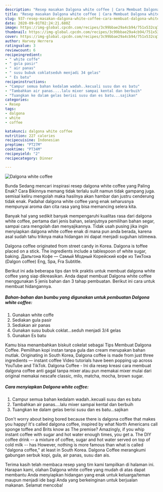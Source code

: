 ```yaml
---
description: "Resep masakan Dalgona white coffee | Cara Membuat Dalgona white coffee Yang Sedap"
title: "Resep masakan Dalgona white coffee | Cara Membuat Dalgona white coffee Yang Sedap"
slug: 937-resep-masakan-dalgona-white-coffee-cara-membuat-dalgona-white-coffee-yang-sedap
date: 2020-09-01T02:24:21.680Z
image: https://img-global.cpcdn.com/recipes/3c99bbae29a4cb94/751x532cq70/dalgona-white-coffee-foto-resep-utama.jpg
thumbnail: https://img-global.cpcdn.com/recipes/3c99bbae29a4cb94/751x532cq70/dalgona-white-coffee-foto-resep-utama.jpg
cover: https://img-global.cpcdn.com/recipes/3c99bbae29a4cb94/751x532cq70/dalgona-white-coffee-foto-resep-utama.jpg
author: Harvey Herrera
ratingvalue: 3
reviewcount: 6
recipeingredient:
- " white coffe"
- " gula pasir"
- " air panas"
- " susu bubuk coklatseduh menjadi 34 gelas"
- " Es batu"
recipeinstructions:
- "Campur semua bahan kedalam wadah..kecuali susu dan es batu"
- "Tambahkan air panas....lalu mixer sampai kental dan berbuih"
- "Tuangkan ke dalam gelas berisi susu dan es batu...sajikan"
categories:
- Resep
tags:
- dalgona
- white
- coffee

katakunci: dalgona white coffee 
nutrition: 227 calories
recipecuisine: Indonesian
preptime: "PT27M"
cooktime: "PT34M"
recipeyield: "2"
recipecategory: Dinner

---
```



![Dalgona white coffee](https://img-global.cpcdn.com/recipes/3c99bbae29a4cb94/751x532cq70/dalgona-white-coffee-foto-resep-utama.jpg)

Bunda Sedang mencari inspirasi resep dalgona white coffee yang Paling Enak? Cara Bikinnya memang tidak terlalu sulit namun tidak gampang juga. semisal keliru mengolah maka hasilnya akan hambar dan justru cenderung tidak enak. Padahal dalgona white coffee yang enak seharusnya mempunyai aroma dan cita rasa yang bisa memancing selera kita.

Banyak hal yang sedikit banyak mempengaruhi kualitas rasa dari dalgona white coffee, pertama dari jenis bahan, selanjutnya pemilihan bahan segar, sampai cara mengolah dan menyajikannya. Tidak usah pusing jika ingin menyiapkan dalgona white coffee enak di mana pun anda berada, karena asal sudah tahu triknya maka hidangan ini dapat menjadi suguhan istimewa.

Dalgona coffee originated from street candy in Korea. Dalgona is toffee placed on a stick. The ingredients include a tablespoon of white sugar, baking. Дальгона Кофе — Самый Модный Корейский кофе из ТикТока (Dalgon coffee) Eng, Spa, Fra Subtitle.


Berikut ini ada beberapa tips dan trik praktis untuk membuat dalgona white coffee yang siap dikreasikan. Anda dapat membuat Dalgona white coffee menggunakan 5 jenis bahan dan 3 tahap pembuatan. Berikut ini cara untuk membuat hidangannya.

<!--inarticleads1-->

##### Bahan-bahan dan bumbu yang digunakan untuk pembuatan Dalgona white coffee:

1. Gunakan  white coffe
1. Sediakan  gula pasir
1. Sediakan  air panas
1. Gunakan  susu bubuk coklat...seduh menjadi 3/4 gelas
1. Gunakan  Es batu


Kamu bisa menambahkan biskuit cokelat sebagai Tips Membuat Dalgona Coffee. Pemilihan kopi instan tanpa gula dan cream merupakan bahan mutlak. Originating in South Korea, Dalgona coffee is made from just three ingredients — instant coffee Video tutorials have been popping up across YouTube and TikTok. Dalgona Coffee - Ini dia resep kreasi cara membuat dalgona coffee anti gagal tanpa mixer atau pun memakai mixer mulai dari original memakai nescafe classic, milo, matcha, mocha, brown sugar. 

<!--inarticleads2-->

##### Cara menyiapkan Dalgona white coffee:

1. Campur semua bahan kedalam wadah..kecuali susu dan es batu
1. Tambahkan air panas....lalu mixer sampai kental dan berbuih
1. Tuangkan ke dalam gelas berisi susu dan es batu...sajikan


Don&#39;t worry about being bored because there is dalgona coffee that makes you happy! It&#39;s called dalgona coffee, inspired by what North Americans call sponge toffee and Brits know as The premise? Amazingly, if you whip instant coffee with sugar and hot water enough times, you get a. The DIY coffee drink -- a mixture of coffee, sugar and hot water served on top of cold milk -- has However, nothing is more famous than what is called &#34;dalgona coffee,&#34; at least in South Korea. Dalgona Coffee merangkumi gabungan serbuk kopi, gula, air panas, susu dan ais. 

Terima kasih telah membaca resep yang tim kami tampilkan di halaman ini. Harapan kami, olahan Dalgona white coffee yang mudah di atas dapat membantu Anda menyiapkan hidangan yang enak untuk keluarga/teman maupun menjadi ide bagi Anda yang berkeinginan untuk berjualan makanan. Selamat mencoba!
